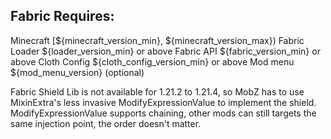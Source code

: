 ## Fabric Requires:
Minecraft [${minecraft_version_min}, ${minecraft_version_max})
Fabric Loader ${loader_version_min} or above
Fabric API ${fabric_version_min} or above
Cloth Config ${cloth_config_version_min} or above
Mod menu ${mod_menu_version} (optional)

Fabric Shield Lib is not available for 1.21.2 to 1.21.4, so MobZ has to use MixinExtra's less invasive ModifyExpressionValue to implement the shield. ModifyExpressionValue supports chaining, other mods can still targets the same injection point, the order doesn't matter.